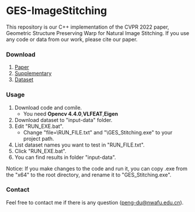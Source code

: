# GES-ImageStitching

This repository is our C++ implementation of the CVPR 2022 paper, Geometric Structure Preserving Warp for Natural Image Stitching. If you use any code or data from our work, please cite our paper.

### Download

1. [Paper](...)
2. [Supplementary](...)
3. [Dataset](https://github.com/aalallalalal/GES-50-DATA)

### Usage

1. Download code and comile.
	* You need  **Opencv 4.4.0**,**VLFEAT**,**Eigen**
2. Download dataset to "input-data" folder.
3. Edit "RUN_EXE.bat". 
	* Change "file=\RUN_FILE.txt" and "\GES_Stitching.exe" to your project path.
5. List dataset names you want to test in "RUN_FILE.txt".
6. Click "RUN_EXE.bat".
7. You can find results in folder "input-data".

Notice: If you make changes to the code and run it, you can copy .exe from the "x64" to the root directory, and rename it to "GES_Stitching.exe".  

### Contact

Feel free to contact me if there is any question (peng-du@nwafu.edu.cn).
